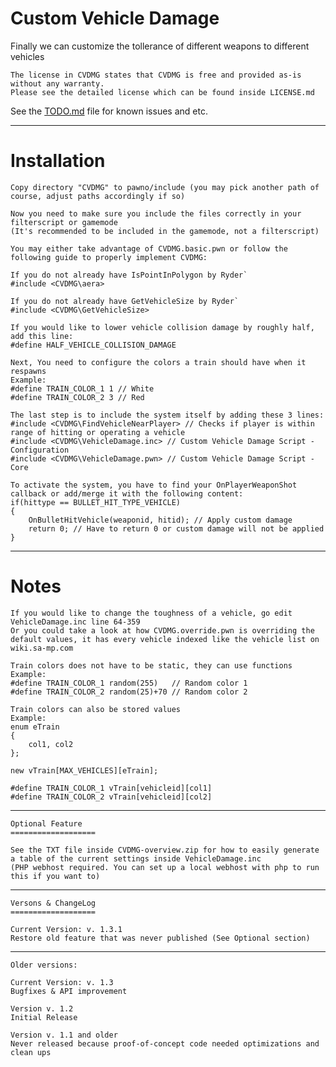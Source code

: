 Custom Vehicle Damage
=====================

Finally we can customize the tollerance of different weapons to different vehicles

    The license in CVDMG states that CVDMG is free and provided as-is without any warranty.
	Please see the detailed license which can be found inside LICENSE.md


See the [TODO.md](https://github.com/Ryder17z/SAMP-Projects/tree/main/CustomVehicleDamage/TODO.md) file for known issues and etc.

----

Installation
=====================

    Copy directory "CVDMG" to pawno/include (you may pick another path of course, adjust paths accordingly if so)

    Now you need to make sure you include the files correctly in your filterscript or gamemode
    (It's recommended to be included in the gamemode, not a filterscript)
    
    You may either take advantage of CVDMG.basic.pwn or follow the following guide to properly implement CVDMG:

    If you do not already have IsPointInPolygon by Ryder`
    #include <CVDMG\aera>
   
    If you do not already have GetVehicleSize by Ryder`
    #include <CVDMG\GetVehicleSize>
    
    If you would like to lower vehicle collision damage by roughly half, add this line:
    #define HALF_VEHICLE_COLLISION_DAMAGE
    
    Next, You need to configure the colors a train should have when it respawns
    Example:
    #define TRAIN_COLOR_1 1 // White
    #define TRAIN_COLOR_2 3 // Red

    The last step is to include the system itself by adding these 3 lines:
    #include <CVDMG\FindVehicleNearPlayer> // Checks if player is within range of hitting or operating a vehicle
    #include <CVDMG\VehicleDamage.inc> // Custom Vehicle Damage Script - Configuration
    #include <CVDMG\VehicleDamage.pwn> // Custom Vehicle Damage Script - Core

    To activate the system, you have to find your OnPlayerWeaponShot callback or add/merge it with the following content:
    if(hittype == BULLET_HIT_TYPE_VEHICLE)
    {
        OnBulletHitVehicle(weaponid, hitid); // Apply custom damage
    	return 0; // Have to return 0 or custom damage will not be applied
    }
----

Notes
=====================
    If you would like to change the toughness of a vehicle, go edit VehicleDamage.inc line 64-359
    Or you could take a look at how CVDMG.override.pwn is overriding the default values, it has every vehicle indexed like the vehicle list on wiki.sa-mp.com

    Train colors does not have to be static, they can use functions
    Example:
    #define TRAIN_COLOR_1 random(255)   // Random color 1
    #define TRAIN_COLOR_2 random(25)+70 // Random color 2

    Train colors can also be stored values
    Example:
    enum eTrain
    {
        col1, col2
    };

    new vTrain[MAX_VEHICLES][eTrain];

    #define TRAIN_COLOR_1 vTrain[vehicleid][col1]
    #define TRAIN_COLOR_2 vTrain[vehicleid][col2]

----

	Optional Feature
	===================
	
	See the TXT file inside CVDMG-overview.zip for how to easily generate a table of the current settings inside VehicleDamage.inc
	(PHP webhost required. You can set up a local webhost with php to run this if you want to)

----

	Versons & ChangeLog
	===================

	Current Version: v. 1.3.1
    Restore old feature that was never published (See Optional section)

----

	Older versions:

	Current Version: v. 1.3
    Bugfixes & API improvement

	Version v. 1.2
    Initial Release

	Version v. 1.1 and older
    Never released because proof-of-concept code needed optimizations and clean ups
